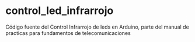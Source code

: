 # control_led_infrarrojo
Código fuente del Control Infrarrojo de leds en Arduino, parte del manual de practicas para fundamentos de telecomunicaciones
